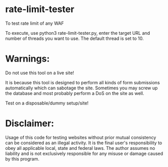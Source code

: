 # rate-limit-tester
To test rate limit of any WAF

To execute, use python3 rate-limit-tester.py, enter the target URL and number of threads you want to use. The default thread is set to 10.

# Warnings:

Do not use this tool on a live site!

It is because this tool is designed to perform all kinds of form submissions automatically which can sabotage the site. Sometimes you may screw up the database and most probably perform a DoS on the site as well.

Test on a disposable/dummy setup/site!

# Disclaimer:
Usage of this code for testing websites without prior mutual consistency can be considered as an illegal activity. It is the final user's responsibility to obey all applicable local, state and federal laws. The author assumes no liability and is not exclusively responsible for any misuse or damage caused by this program.
